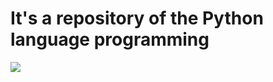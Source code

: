 # It's a repository of the Python language programming 

<img src="https://jobs.enfaselabs.com.br/assets/imgs/logos/dados_5.png"/>
